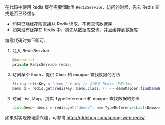 在代码中使用 Redis 缓存需要借助类 `RedisService`，访问的时候，先去 Redis 查找是否已经缓存

* 如果已经缓存则直接从 Redis 读取，不再查询数据库
* 如果没有缓存在 Redis 中，则先从数据库查询，并且缓存到数据库

编写代码时如下即可:

1. 注入 RedisService

   ```java
   @Autowired
   private RedisService redis;
   ```

2. 访问单个 Bean，提供 Class 和 mapper 查找数据的方法

   ```java
   String redisKey = "demo_" + id; // 对象在 Redis 中的 key
   Demo d = redis.get(redisKey, Demo.class, () -> demoMapper.findDemoById(id));
   ```

3. 访问 List, Map，提供 TypeReference 和 mapper 查找数据的方法

   ```java
   List<Demo> demos = redis.get("demos", new TypeReference<List<Demo>>(){}, () -> demoMapper.allDemos());
   ```

如果对实现原理感兴趣，可参考 <http://qtdebug.com/spring-web-redis/>

